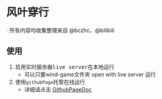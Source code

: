 # 风叶穿行
· 所有内容均收集整理来自 @bczhc、@bilibili
## 使用
1. 启用实时服务器<kbd>live server</kbd>在本地运行
    - 可以只要wind-game文件夹 open with live server 运行
2. 使用`githubPage`托管在线运行
    - 详细请点击 [GithubPageDoc](https://pages.github.com)